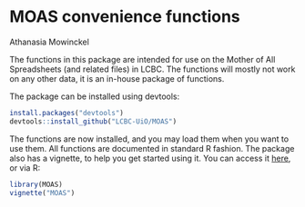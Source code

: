 MOAS convenience functions
================
Athanasia Mowinckel

The functions in this package are intended for use on the Mother of All Spreadsheets (and related files) in LCBC. The functions will mostly not work on any other data, it is an in-house package of functions.

The package can be installed using devtools:

``` r
install.packages("devtools")
devtools::install_github("LCBC-UiO/MOAS")
```

The functions are now installed, and you may load them when you want to use them. All functions are documented in standard R fashion. The package also has a vignette, to help you get started using it. You can access it [here](inst/doc/MOAS.html), or via R:

``` r
library(MOAS)
vignette("MOAS")
```
